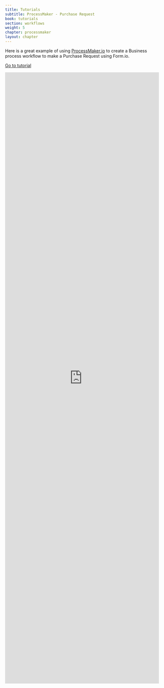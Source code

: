 ```yaml
---
title: Tutorials
subtitle: ProcessMaker - Purchase Request
book: tutorials
section: workflows
weight: 5
chapter: processmaker
layout: chapter
---
```

Here is a great example of using [ProcessMaker.io](https://processmaker.io) to create a Business process workflow to make a Purchase Request using Form.io.

<a class="btn btn-primary" target="_blank" href="https://www.processmaker.io/use-cases/purchase-use-case/">Go to tutorial <i class="fa fa-share"></i></a>

<iframe src="https://www.processmaker.io/use-cases/purchase-use-case/" style="width:100%;height: 2000px; border:none;" seamless></iframe>